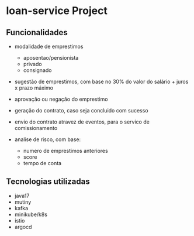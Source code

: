 # loan-service Project

## Funcionalidades
- modalidade de emprestimos
  - aposentao/pensionista
  - privado
  - consignado
  
- sugestão de emprestimos, com base no 30% do valor do salário + juros x prazo máximo
- aprovação ou negação do emprestimo
- geração do contrato, caso seja concluido com sucesso
- envio do contrato atravez de eventos, para o servico de comissionamento
- analise de risco, com base:
   - numero de emprestimos anteriores
   - score
   - tempo de conta
   
## Tecnologias utilizadas
 - java17
 - mutiny
 - kafka
 - minikube/k8s
 - istio
 - argocd
